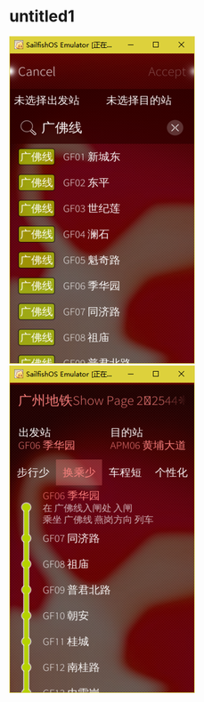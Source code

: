 # untitled1
![image](https://github.com/fishegg/untitled1/blob/master/%E6%8D%95%E8%8E%B78.PNG)
![image](https://github.com/fishegg/untitled1/blob/master/%E6%8D%95%E8%8E%B79.PNG)
